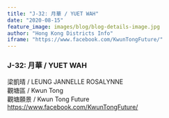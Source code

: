 ```yaml
---
title: "J-32: 月華 / YUET WAH"
date: "2020-08-15"
feature_image: images/blog/blog-details-image.jpg
author: "Hong Kong Districts Info"
iframe: "https://www.facebook.com/KwunTongFuture/"
---
```


### J-32: 月華 / YUET WAH  
梁凱晴 / LEUNG JANNELLE ROSALYNNE  
觀塘區 / Kwun Tong  
觀塘願景 / Kwun Tong Future  
https://www.facebook.com/KwunTongFuture/
